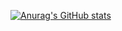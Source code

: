[![Anurag's GitHub stats](https://github-readme-stats.vercel.app/api?username=velo1203)](https://github.com/anuraghazra/github-readme-stats)
